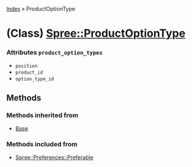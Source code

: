 [Index](../_index.md) » ProductOptionType

# (Class) [Spree::ProductOptionType](http://m.gymplayer.com/product_option_type.rb)

### Attributes `product_option_types`
* `position`
* `product_id`
* `option_type_id`

## Methods
### Methods inherited from
* [Base](Base.md)

### Methods included from
* [Spree::Preferences::Preferable](Preferences/Preferable.md)
